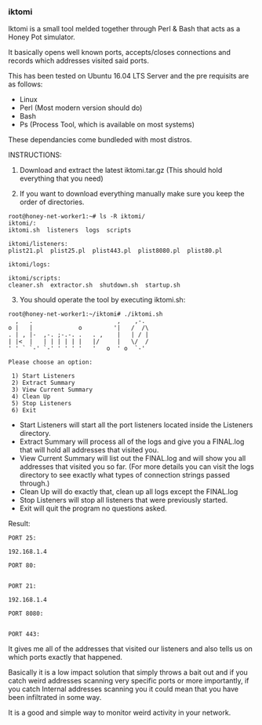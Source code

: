 ### iktomi

Iktomi is a small tool melded together through Perl & Bash that acts as a Honey Pot simulator.

It basically opens well known ports, accepts/closes connections and records which addresses visited said ports.

This has been tested on Ubuntu 16.04 LTS Server and the pre requisits are as follows:

* Linux
* Perl (Most modern version should do)
* Bash
* Ps (Process Tool, which is available on most systems)

These dependancies come bundleded with most distros.

INSTRUCTIONS:

1. Download and extract the latest iktomi.tar.gz (This should hold everything that you need)

2. If you want to download everything manually make sure you keep the order of directories.

```
root@honey-net-worker1:~# ls -R iktomi/
iktomi/:
iktomi.sh  listeners  logs  scripts

iktomi/listeners:
plist21.pl  plist25.pl  plist443.pl  plist8080.pl  plist80.pl

iktomi/logs:

iktomi/scripts:
cleaner.sh  extractor.sh  shutdown.sh  startup.sh
```
3. You should operate the tool by executing iktomi.sh:

```
root@honey-net-worker1:~/iktomi# ./iktomi.sh
  ,   .                        ,    ,-.
o |   |             o         '|   /  /\
. | , |-  ,-. ;-.-. .   . ,    |   | / |
| |<  |   | | | | | |   |/     |   \/  /
' ' ` `-' `-' ' ' ' '   '   o  ' o  `-'

Please choose an option:

 1) Start Listeners
 2) Extract Summary
 3) View Current Summary
 4) Clean Up
 5) Stop Listeners
 6) Exit
```
* Start Listeners will start all the port listeners located inside the Listeners directory.
* Extract Summary will process all of the logs and give you a FINAL.log that will hold all addresses that visited you.
* View Current Summary will list out the FINAL.log and will show you all addresses that visited you so far. (For more details you can visit the logs directory to see exactly what types of connection strings passed through.)
* Clean Up will do exactly that, clean up all logs except the FINAL.log
* Stop Listeners will stop all listeners that were previously started.
* Exit will quit the program no questions asked.

Result:

```
PORT 25:

192.168.1.4

PORT 80:


PORT 21:

192.168.1.4

PORT 8080:


PORT 443:
```

It gives me all of the addresses that visited our listeners and also tells us on which ports exactly that happened.

Basically it is a low impact solution that simply throws a bait out and if you catch weird addresses scanning very specific ports or more importantly, if you catch Internal addresses scanning you it could mean that you have been infiltrated in some way.

It is a good and simple way to monitor weird activity in your network.
